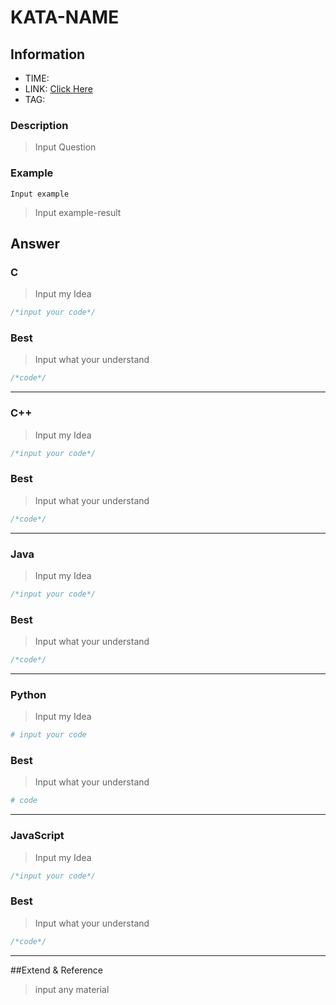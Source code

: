 # KATA-NAME

## Information
* TIME: 
* LINK: [Click Here](http://)
* TAG: 

### Description
> Input Question

### Example
```text
Input example
```
> Input example-result

## Answer
### C
> Input my Idea
```c
/*input your code*/
```

### Best
> Input what your understand
```c
/*code*/
```
---
### C++
> Input my Idea
```c++
/*input your code*/
```

### Best
> Input what your understand
```c++
/*code*/
```
---

### Java
> Input my Idea
```java
/*input your code*/
```

### Best
> Input what your understand
```java
/*code*/
```
---

### Python
> Input my Idea
```python
# input your code
```

### Best
> Input what your understand
```python
# code
```
---

### JavaScript
> Input my Idea
```javascript 1.8
/*input your code*/
```

### Best
> Input what your understand
```javascript
/*code*/
```
---
##Extend & Reference
> input any material